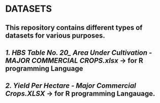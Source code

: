 # DATASETS
**This repository contains different types of datasets for various purposes.**
-
*1.  HBS Table No. 20_ Area Under Cultivation - MAJOR COMMERCIAL CROPS.xlsx* -> for R programming Language
-
*2. Yield Per Hectare - Major Commercial Crops.XLSX* ->  for R programming Langauage.
-
